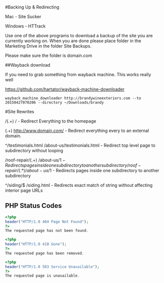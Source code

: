 #Backing Up & Redirecting 

Mac - Site Sucker

Windows - HTTrack

Use one of the above programs to download a backup of the site you are currently working on. When you are done please place folder in the Marketing Drive in the folder Site Backups. 

Please make sure the folder is domain.com



##Wayback download 

If you need to grab something from wayback machine. This works really well 

https://github.com/hartator/wayback-machine-downloader

```
wayback_machine_downloader http://brandywineexteriors.com --to 20150427070206 --directory ~/Downloads/brandy
```


#Site Rewrites 

 /(.+) /  - Redirect Everything to the homepage 

 (.+) http://www.domain.com/  - Redirect everything every to an external domain. 
 
 ^/testimonials.html /about-us/testimonials.html - Redirect top level page to subdirectory without looping

/roof-repair/(.+) /about-us/$1 - Redirects pages inside one subdirectory to another subdirectory 
/roof-repair/(.*) /about-us/$1 - Redirects pages inside one subdirectory to another subdirectory

^/siding/$ /siding.html - Redirects exact match of string without affecting interior page URLs

## PHP Status Codes

```php
<?php
header("HTTP/1.0 404 Page Not Found");
?>
The requested page has not been found.
```

```php
<?php
header("HTTP/1.0 410 Gone");
?>
The requested page has been removed.
```

```php
<?php
header("HTTP/1.0 503 Service Unavailable");
?>
The requested page is unavailable.
```
